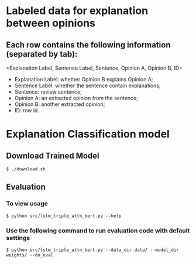 # Labeled data for explanation between opinions
## Each row contains the following information (separated by tab):
<Explanation Label, Sentence Label, Sentence, Opinion A, Opinion B, ID>
- Explanation Label: whether Opinion B explains Opinion A;
- Sentence Label: whether the sentence contain explanations;
- Sentence: review sentence;
- Opinion A: an extracted opinion from the sentence;
- Opinion B: another extracted opinion;
- ID: row id.

# Explanation Classification model
## Download Trained Model

```
$ ./download.sh
```

## Evaluation

### To view usage
```
$ python src/lstm_triple_attn_bert.py --help 
```
### Use the following command to run evaluation code with default settings
```
$ python src/lstm_triple_attn_bert.py --data_dir data/ --model_dir weights/ --do_eval
```